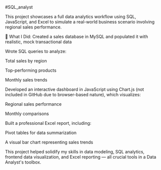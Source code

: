 #SQL_analyst

This project showcases a full data analytics workflow using SQL, JavaScript, and Excel to simulate a real-world business scenario involving regional sales performance.

🔧 What I Did:
Created a sales database in MySQL and populated it with realistic, mock transactional data

Wrote SQL queries to analyze:

Total sales by region

Top-performing products

Monthly sales trends

Developed an interactive dashboard in JavaScript using Chart.js (not included in GitHub due to browser-based nature), which visualizes:

Regional sales performance

Monthly comparisons

Built a professional Excel report, including:

Pivot tables for data summarization

A visual bar chart representing sales trends

This project helped solidify my skills in data modeling, SQL analytics, frontend data visualization, and Excel reporting — all crucial tools in a Data Analyst's toolbox.
